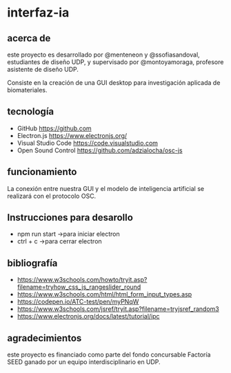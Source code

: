 # interfaz-ia

## acerca de

este proyecto es desarrollado por @menteneon y @ssofiasandoval, estudiantes de diseño UDP, y supervisado por @montoyamoraga, profesore asistente de diseño UDP.

Consiste en la creación de una GUI desktop para investigación aplicada de biomateriales. 

## tecnología

* GitHub https://github.com
* Electron.js https://www.electronjs.org/
* Visual Studio Code https://code.visualstudio.com
* Open Sound Control https://github.com/adzialocha/osc-js

## funcionamiento

La conexión entre nuestra GUI y el modelo de inteligencia artificial se realizará con el protocolo OSC.

## Instrucciones para desarollo 

* npm run start ->para iniciar electron 
* ctrl + c ->para cerrar electron

## bibliografía

*   https://www.w3schools.com/howto/tryit.asp?filename=tryhow_css_js_rangeslider_round
*   https://www.w3schools.com/html/html_form_input_types.asp
*   https://codepen.io/ATC-test/pen/myPNqW
*   https://www.w3schools.com/jsref/tryit.asp?filename=tryjsref_random3
*   https://www.electronjs.org/docs/latest/tutorial/ipc

## agradecimientos

este proyecto es financiado como parte del fondo concursable Factoría SEED ganado por un equipo interdisciplinario en UDP.

